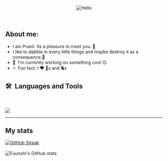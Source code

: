 <div align="center">
  <img src="https://c.tenor.com/DcDYpWonGbIAAAAi/budding-pop-cute.gif" alt="Hello">
</div>
<br>
<br>



## About me:
- I am Pranil. Its a pleasure to meet you. 🤝
- I like to dabble in every little things and maybe destroy it as a consequence.🔨
- 🔭 &nbsp;I’m currently working on something cool :wink:
- ⚡ &nbsp;Fun fact: I :heart: :dog:s and 🐈s

## 🛠️&nbsp;&nbsp;Languages&nbsp;and&nbsp;Tools
  <br/>
<!--     <img src="https://github.com/devicons/devicon/blob/master/icons/python/python-original.svg" alt="Python" height="40" width="40">?
<img src="https://github.com/devicons/devicon/blob/master/icons/django/django-plain.svg" alt="Django" height="40" width="40">
<img src="https://github.com/devicons/devicon/blob/master/icons/c/c-original.svg" alt="C" height="40" width="40">
<img src="https://github.com/devicons/devicon/blob/master/icons/html5/html5-original.svg" alt="HTML" height="40" width="40">
<img src="https://github.com/devicons/devicon/blob/master/icons/css3/css3-original.svg" alt="CSS" height="40" width="40">
<img src="https://github.com/devicons/devicon/blob/master/icons/javascript/javascript-original.svg" alt="JavaScript" height="40" width="40">
<img src="https://github.com/devicons/devicon/blob/master/icons/typescript/typescript-original.svg" alt="TypeScript" height="40" width="40">
<img src="https://github.com/devicons/devicon/blob/master/icons/java/java-original.svg" alt="Java" height="40" width="40">
<img src="https://github.com/devicons/devicon/blob/master/icons/react/react-original.svg" alt="React" height="40" width="40">
<img src="https://github.com/devicons/devicon/blob/master/icons/git/git-original.svg" alt="Git" height="40" width="40">
<img src="https://github.com/devicons/devicon/blob/master/icons/docker/docker-original.svg" alt="Docker" height="40" width="40">
<img src="https://github.com/devicons/devicon/blob/master/icons/tailwindcss/tailwindcss-plain.svg" alt="Tailwind" height="40" width="40">
<img src="https://github.com/devicons/devicon/blob/master/icons/bootstrap/bootstrap-original.svg" alt="Bootstrap" height="40" width="40">
<img src="https://github.com/devicons/devicon/blob/master/icons/go/go-original.svg" alt="Golang" height="40" width="40">
<img src="https://github.com/devicons/devicon/blob/master/icons/linux/linux-original.svg" alt="Linux" height="40" width="40">
<img src="https://github.com/devicons/devicon/blob/master/icons/php/php-original.svg" alt="PHP" height="40" width="40">
<img src="https://github.com/devicons/devicon/blob/master/icons/mysql/mysql-original.svg" alt="MySQL" height="40" width="40">
<img src="https://github.com/devicons/devicon/blob/master/icons/postgresql/postgresql-original.svg" alt="PostgreSQL" height="40" width="40">
<img src="https://github.com/devicons/devicon/blob/master/icons/oracle/oracle-original.svg" alt="Oracle" height="40" width="40">
<img src="https://github.com/devicons/devicon/blob/master/icons/bash/bash-original.svg" alt="Bash" height="40" width="40">>
 -->
<!--[![My Skills](https://skillicons.dev/icons?i=javascript,html,css,python,typescript,django,c,git,react,docker,tailwindcss,bootstrap,go,linux,php,mysql,postgresql,oracle,sqlite,bash)](https://skillicons.dev)
-->
<p align="left">
  <a href="https://skillicons.dev">
    <img src="https://skillicons.dev/icons?i=py,javascript,html,css,typescript,django,c,git,github,react,docker,tailwindcss,bootstrap,go,linux,php,mysql,postgresql,firebase,sqlite,bash,cloudflare&perline=7" />
  </a>
</p>

---


## My stats

[![GitHub Streak](http://github-readme-streak-stats.herokuapp.com?user=fuunshi&theme=dark&background=000000)](https://git.io/streak-stats)<br><br>
![Fuunshi's GitHub stats](https://github-readme-stats.vercel.app/api?username=fuunshi&show_icons=true&theme=transparent&hide=prs,issues,contribs)
